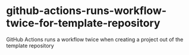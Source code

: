 # github-actions-runs-workflow-twice-for-template-repository
GitHub Actions runs a workflow twice when creating a project out of the template repository
